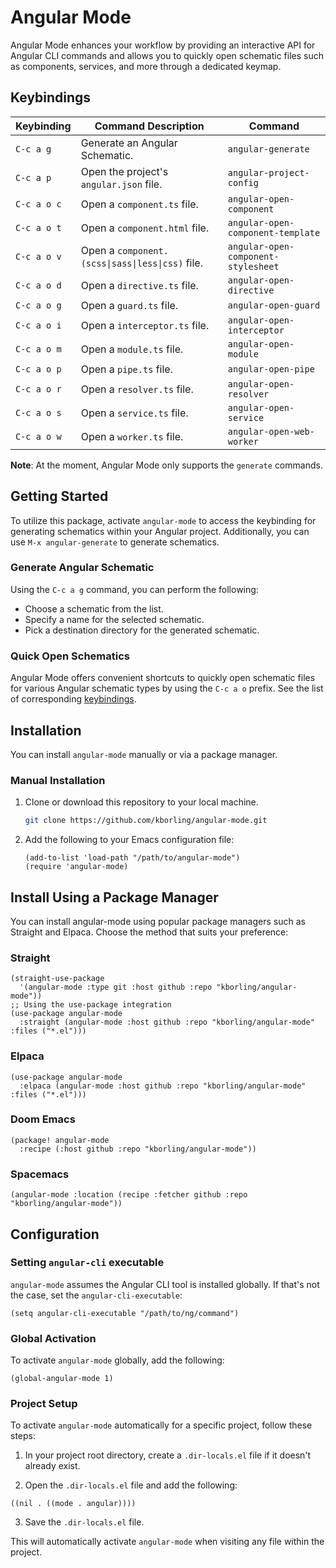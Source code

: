 # Angular Mode

Angular Mode enhances your workflow by providing an interactive API for Angular CLI commands and allows you to quickly open schematic files such as components, services, and more through a dedicated keymap.

## Keybindings

| Keybinding  | Command Description                              | Command                             |
|-------------|--------------------------------------------------|-------------------------------------|
| `C-c a g`   | Generate an Angular Schematic.                   | `angular-generate`                  |
| `C-c a p`   | Open the project's `angular.json` file.          | `angular-project-config`            |
| `C-c a o c` | Open a `component.ts` file.                      | `angular-open-component`            |
| `C-c a o t` | Open a `component.html` file.                    | `angular-open-component-template`   |
| `C-c a o v` | Open a `component.(scss\|sass\|less\|css)` file. | `angular-open-component-stylesheet` |
| `C-c a o d` | Open a `directive.ts` file.                      | `angular-open-directive`            |
| `C-c a o g` | Open a `guard.ts` file.                          | `angular-open-guard`                |
| `C-c a o i` | Open a `interceptor.ts` file.                    | `angular-open-interceptor`          |
| `C-c a o m` | Open a `module.ts` file.                         | `angular-open-module`               |
| `C-c a o p` | Open a `pipe.ts` file.                           | `angular-open-pipe`                 |
| `C-c a o r` | Open a `resolver.ts` file.                       | `angular-open-resolver`             |
| `C-c a o s` | Open a `service.ts` file.                        | `angular-open-service`              |
| `C-c a o w` | Open a `worker.ts` file.                         | `angular-open-web-worker`           |

**Note**: At the moment, Angular Mode only supports the `generate` commands.

## Getting Started

To utilize this package, activate `angular-mode` to access the keybinding for generating schematics within your Angular project. Additionally, you can use `M-x angular-generate` to generate schematics.

### Generate Angular Schematic

Using the `C-c a g` command, you can perform the following:

- Choose a schematic from the list.
- Specify a name for the selected schematic.
- Pick a destination directory for the generated schematic.

### Quick Open Schematics

Angular Mode offers convenient shortcuts to quickly open schematic files for various Angular schematic types by using the `C-c a o` prefix. See the list of corresponding [keybindings](#keybindings).

## Installation

You can install `angular-mode` manually or via a package manager.

### Manual Installation

1. Clone or download this repository to your local machine.

   ```sh
   git clone https://github.com/kborling/angular-mode.git
   ```

2. Add the following to your Emacs configuration file:

   ```elisp
   (add-to-list 'load-path "/path/to/angular-mode")
   (require 'angular-mode)
   ```

## Install Using a Package Manager
You can install angular-mode using popular package managers such as Straight and Elpaca. Choose the method that suits your preference:

### Straight
```elisp
(straight-use-package
  '(angular-mode :type git :host github :repo "kborling/angular-mode"))
;; Using the use-package integration
(use-package angular-mode
  :straight (angular-mode :host github :repo "kborling/angular-mode" :files ("*.el")))
```

### Elpaca
```elisp
(use-package angular-mode
  :elpaca (angular-mode :host github :repo "kborling/angular-mode" :files ("*.el")))
```

### Doom Emacs
```elisp
(package! angular-mode
  :recipe (:host github :repo "kborling/angular-mode"))
```

### Spacemacs
```elisp
(angular-mode :location (recipe :fetcher github :repo "kborling/angular-mode"))
```

## Configuration

### Setting `angular-cli` executable

`angular-mode` assumes the Angular CLI tool is installed globally. If that's not the case, set the `angular-cli-executable`:

```elisp
(setq angular-cli-executable "/path/to/ng/command")
```

### Global Activation
To activate `angular-mode` globally, add the following:
```elisp
(global-angular-mode 1)
```

### Project Setup
To activate `angular-mode` automatically for a specific project, follow these steps:

1. In your project root directory, create a `.dir-locals.el` file if it doesn't already exist.

2. Open the `.dir-locals.el` file and add the following:

```elisp
((nil . ((mode . angular))))
```

3. Save the `.dir-locals.el` file.

This will automatically activate `angular-mode` when visiting any file within the project.
